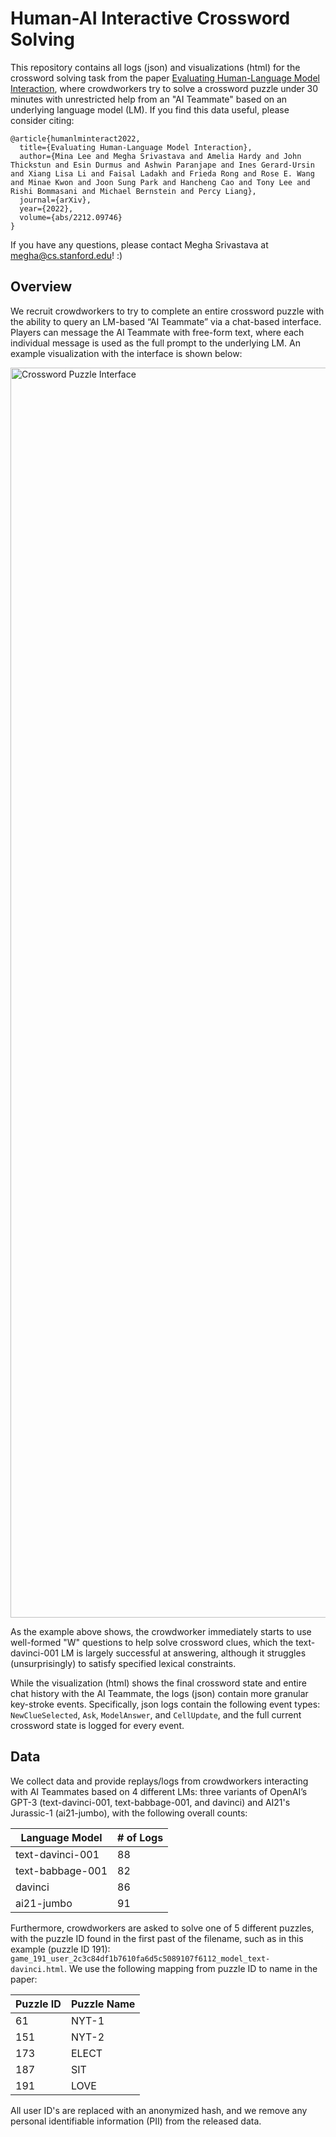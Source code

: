 # Human-AI Interactive Crossword Solving
This repository contains all logs (json) and visualizations (html) for the crossword solving task from the paper [Evaluating Human-Language Model Interaction](https://arxiv.org/abs/2212.09746), where crowdworkers try to solve a crossword puzzle under 30 minutes with unrestricted help from an "AI Teammate" based on an underlying language model (LM).  If you find this data useful, please consider citing:

```
@article{humanlminteract2022,
  title={Evaluating Human-Language Model Interaction},
  author={Mina Lee and Megha Srivastava and Amelia Hardy and John Thickstun and Esin Durmus and Ashwin Paranjape and Ines Gerard-Ursin and Xiang Lisa Li and Faisal Ladakh and Frieda Rong and Rose E. Wang and Minae Kwon and Joon Sung Park and Hancheng Cao and Tony Lee and Rishi Bommasani and Michael Bernstein and Percy Liang},
  journal={arXiv},
  year={2022},
  volume={abs/2212.09746}
}
```

If you have any questions, please contact Megha Srivastava at megha@cs.stanford.edu! :)

## Overview

We recruit crowdworkers to try to complete an entire crossword puzzle with the ability to query an LM-based “AI Teammate” via a chat-based interface. Players can message the AI Teammate with free-form text, where each individual message is used as the full prompt to the underlying LM. An example visualization with the interface is shown below:

<img width="2000" alt="Crossword Puzzle Interface" src="https://user-images.githubusercontent.com/5402873/224000494-90f9cfd0-f2cb-4ab5-b7be-c1aa3bdfafba.png">

As the example above shows, the crowdworker immediately starts to use well-formed "W" questions to help solve crossword clues, which the text-davinci-001 LM is largely successful at answering, although it struggles (unsurprisingly) to satisfy specified lexical constraints. 

While the visualization (html) shows the final crossword state and entire chat history with the AI Teammate, the logs (json) contain more granular key-stroke events. Specifically, json logs contain the following event types: `NewClueSelected`, `Ask`, `ModelAnswer`, and `CellUpdate`, and the full current crossword state is logged for every event. 

## Data

We collect data and provide replays/logs from crowdworkers interacting with AI Teammates based on 4 different LMs: three variants of OpenAI’s GPT-3 (text-davinci-001, text-babbage-001, and davinci) and AI21's Jurassic-1 (ai21-jumbo), with the following overall counts:


| Language Model | # of Logs | 
| ------------- | ------------- | 
| text-davinci-001 | 88  |
| text-babbage-001 | 82  |
| davinci | 86 |
| ai21-jumbo | 91|

Furthermore, crowdworkers are asked to solve one of 5 different puzzles, with the puzzle ID found in the first past of the filename, such as in this example (puzzle ID 191): `game_191_user_2c3c84df1b7610fa6d5c5089107f6112_model_text-davinci.html`. We use the following mapping from puzzle ID to name in the paper: 

| Puzzle ID | Puzzle Name | 
| ------------- | ------------- | 
| 61 | NYT-1  |
|151 | NYT-2  |
| 173 | ELECT |
| 187 | SIT|
| 191 | LOVE|

All user ID's are replaced with an anonymized hash, and we remove any personal identifiable information (PII) from the released data. 
